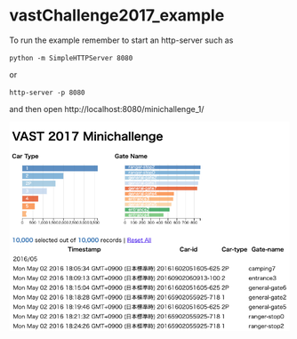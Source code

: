 # vastChallenge2017_example

To run the example remember to start an http-server such as

`python -m SimpleHTTPServer 8080`

or

`http-server -p 8080`

and then open http://localhost:8080/minichallenge_1/

![README01](img/README01.png)